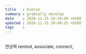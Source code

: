 ```yaml
---
title   : Evolve
summary : gradually develop
date    : 2020-11-15 20:39:40 +0100
updated : 2020-11-15 20:40:25 +0100
tags    :
---
```


##

연상력 remind, associate, connect,
